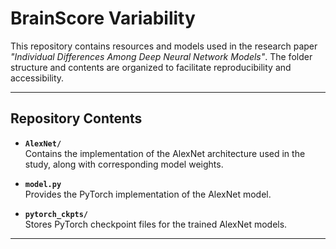 # **BrainScore Variability**

This repository contains resources and models used in the research paper *"Individual Differences Among Deep Neural Network Models"*. The folder structure and contents are organized to facilitate reproducibility and accessibility.

---

## **Repository Contents**

- **`AlexNet/`**  
  Contains the implementation of the AlexNet architecture used in the study, along with corresponding model weights.

- **`model.py`**  
  Provides the PyTorch implementation of the AlexNet model.

- **`pytorch_ckpts/`**  
  Stores PyTorch checkpoint files for the trained AlexNet models.

---
